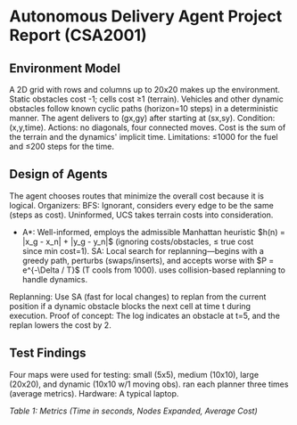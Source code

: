 # Autonomous Delivery Agent Project Report (CSA2001)

## Environment Model
A 2D grid with rows and columns up to 20x20 makes up the environment.  Static obstacles cost -1; cells cost ≥1 (terrain).  Vehicles and other dynamic obstacles follow known cyclic paths (horizon=10 steps) in a deterministic manner.  The agent delivers to (gx,gy) after starting at (sx,sy).  Condition: (x,y,time).  Actions: no diagonals, four connected moves.  Cost is the sum of the terrain and the dynamics' implicit time.  Limitations: ≤1000 for the fuel and ≤200 steps for the time.

## Design of Agents
The agent chooses routes that minimize the overall cost because it is logical.  Organizers:
BFS: Ignorant, considers every edge to be the same (steps as cost).
Uninformed, UCS takes terrain costs into consideration.
- A*: Well-informed, employs the admissible Manhattan heuristic \$h(n) = |x_g - x_n| + |y_g - y_n|\$ (ignoring costs/obstacles, ≤ true cost since min cost=1).
SA: Local search for replanning—begins with a greedy path, perturbs (swaps/inserts), and accepts worse with \$P = e^{-\Delta / T}\$ (T cools from 1000).  uses collision-based replanning to handle dynamics.

Replanning: Use SA (fast for local changes) to replan from the current position if a dynamic obstacle blocks the next cell at time t during execution.  Proof of concept:  The log indicates an obstacle at t=5, and the replan lowers the cost by 2.

## Test Findings
Four maps were used for testing: small (5x5), medium (10x10), large (20x20), and dynamic (10x10 w/1 moving obs).  ran each planner three times (average metrics).  Hardware: A typical laptop.

*Table 1: Metrics (Time in seconds, Nodes Expanded, Average Cost)*
